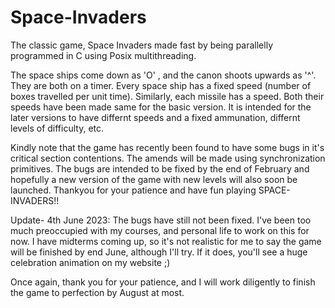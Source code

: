 # Space-Invaders
The classic game, Space Invaders made fast by being parallelly programmed in C using Posix multithreading. 

The space ships come down as 'O' , and the canon shoots upwards as '^'. They are both on a timer. Every space ship has a fixed speed (number of boxes travelled per unit time). Similarly, each missile has a speed. Both their speeds have been made same for the basic version. It is intended for the later versions to have differnt speeds and a fixed ammunation, differnt levels of difficulty, etc. 

Kindly note that the game has recently been found to have some bugs in it's critical section contentions. The amends will be made using synchronization primitives. The bugs are intended to be fixed by the end of February and hopefully a new version of the game with new levels will also soon be launched. Thankyou for your patience and have fun playing SPACE-INVADERS!!

Update- 4th June 2023: The bugs have still not been fixed. I've been too much preoccupied with my courses, and personal life to work on this for now. I have midterms coming up, so it's not realistic for me to say the game will be finished by end June, although I'll try. If it does, you'll see a huge celebration animation on my website ;)

Once again, thank you for your patience, and I will work diligently to finish the game to perfection by August at most. 
